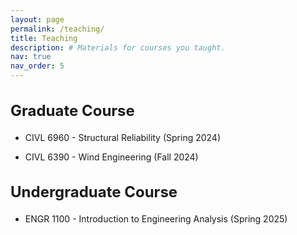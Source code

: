 ```yaml
---
layout: page
permalink: /teaching/
title: Teaching
description: # Materials for courses you taught.
nav: true
nav_order: 5
---
```


<h2 style="font-size: 24px;">Graduate Course</h2>

- CIVL 6960 - Structural Reliability (Spring 2024)
  

- CIVL 6390 - Wind Engineering (Fall 2024)

  
  
<h2 style="font-size: 24px;">Undergraduate Course</h2>

- ENGR 1100 - Introduction to Engineering Analysis (Spring 2025)

<!-- For now, this page is assumed to be a static description of your courses. You can convert it to a collection similar to `_projects/` so that you can have a dedicated page for each course.

Organize your courses by years, topics, or universities, however you like! -->
